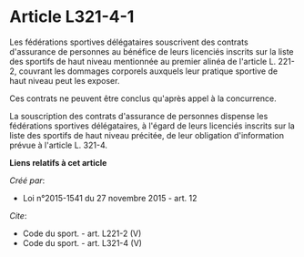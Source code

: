 # Article L321-4-1

Les fédérations sportives délégataires souscrivent des contrats d'assurance de personnes au bénéfice de leurs licenciés
inscrits sur la liste des sportifs de haut niveau mentionnée au premier alinéa de l'article L. 221-2, couvrant les dommages
corporels auxquels leur pratique sportive de haut niveau peut les exposer. 

Ces contrats ne peuvent être conclus qu'après appel à la concurrence. 

La souscription des contrats d'assurance de personnes dispense les fédérations sportives délégataires, à l'égard de leurs
licenciés inscrits sur la liste des sportifs de haut niveau précitée, de leur obligation d'information prévue à l'article L.
321-4.

**Liens relatifs à cet article**

_Créé par_:

  - Loi n°2015-1541 du 27 novembre 2015 - art. 12

_Cite_:

  - Code du sport. - art. L221-2 (V)
  - Code du sport. - art. L321-4 (V)
